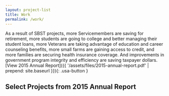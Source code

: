 ```yaml
---
layout: project-list
title: Work
permalink: /work/
---
```


As a result of SBST projects, more Servicemembers are saving for retirement, more students are going to college and better managing their student loans, more Veterans are taking advantage of education and career counseling benefits, more small farms are gaining access to credit, and more families are securing health insurance coverage. And improvements in government program integrity and efficiency are saving taxpayer dollars.
[View 2015 Annual Report]({{ '/assets/files/2015-annual-report.pdf' | prepend: site.baseurl }}){: .usa-button }
## Select Projects from 2015 Annual Report






